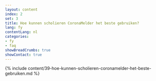 ```yaml
---
layout: content
index: 2
set: 3
title: Hoe kunnen scholieren CoronaMelder het beste gebruiken?
lang: fy
contentLang: nl
categories:
- fy
- faq
showBreadCrumbs: true
showContact: true
---
```

{% include content/39-hoe-kunnen-scholieren-coronamelder-het-beste-gebruiken.md %}
 